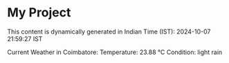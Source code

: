# My Project

This content is dynamically generated in Indian Time (IST): 2024-10-07 21:59:27 IST


Current Weather in Coimbatore:
Temperature: 23.88 °C
Condition: light rain
